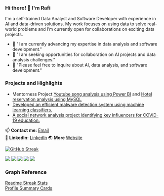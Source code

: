 ### Hi there! 👋 I'm Rafi

I'm a self-trained Data Analyst and Software Developer with experience in AI and data-driven solutions. My work focuses on using data to solve real-world problems and I’m currently open for collaborations on exciting data projects.

- 🌱 "I am currently advancing my expertise in data analysis and software development."
- 👯 "I am seeking opportunities for collaboration on AI projects and data analysis challenges."
- 💬 "Please feel free to inquire about AI, data analysis, and software development."

### Projects and Highlights
- Mentorness Project [Youtube song analysis using Power BI](https://github.com/Rafi2401/youtube-song-analysis-with-powerbi) and [Hotel reservation analysis using MySQL](https://github.com/Rafi2401/hotel-reservation-analysis-mysql)
- [Developed an efficient malware detection system using machine learning classifiers.](https://github.com/rafi2401/psvm-smo-dekomposisi)
- [A social network analysis project identifying key influencers for COVID-19 education.](https://github.com/rafi2401/twitter-sna-covid19)

📫 **Contact me:** [Email](mailto:rafikerja2401@gmail.com)<br>
💼 **LinkedIn:** [LinkedIn](https://linkedin.com/in/Rafi2401)
🌏 **More** [Website](https://rafi2401.github.io)

[![GitHub Streak](https://github-readme-streak-stats.herokuapp.com?user=Rafi2401&theme=vision_friendly_dark&hide_border=true&date_format=j%20M%5B%20Y%5D)](https://git.io/streak-stats)

![](http://github-profile-summary-cards.vercel.app/api/cards/profile-details?username=Rafi2401&theme=vision_friendly_dark)
![](http://github-profile-summary-cards.vercel.app/api/cards/repos-per-language?username=Rafi2401&theme=vision_friendly_dark)
![](http://github-profile-summary-cards.vercel.app/api/cards/most-commit-language?username=Rafi2401&theme=vision_friendly_dark)
![](http://github-profile-summary-cards.vercel.app/api/cards/stats?username=Rafi2401&theme=vision_friendly_dark)
![](http://github-profile-summary-cards.vercel.app/api/cards/productive-time?username=Rafi2401&theme=vision_friendly_darkd&utcOffset=8)

### Graph Reference
<!-- <a href= "github-readme-stats.vercel.app">1</a> -->
<a href= "https://github-readme-streak-stats.herokuapp.com/demo/">Readme Streak Stats</a><br>
<a href= "https://github-profile-summary-cards.vercel.app/demo.html">Profile Summary Cards</a>
